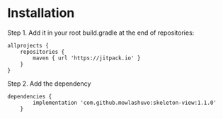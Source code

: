 # Installation
Step 1. Add it in your root build.gradle at the end of repositories:

	allprojects {
		repositories {
			maven { url 'https://jitpack.io' }
		}
	}
 
Step 2. Add the dependency

	dependencies {
	        implementation 'com.github.mowlashuvo:skeleton-view:1.1.0'
		}
